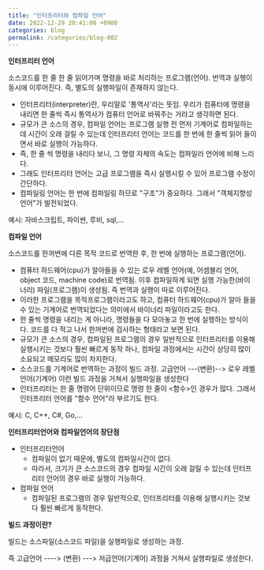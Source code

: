 ```yaml
---
title: "인터프리터와 컴파일 언어"
date: 2022-12-29 20:41:00 +0900
categories: blog
permalink: /categories/blog-002
---
```


**인터프리터 언어**

소스코드를 한 줄 한 줄 읽어가며 명령을 바로 처리하는 프로그램(언어). 번역과 실행이 동시에 이루어진다. 즉, 별도의 실행파일이 존재하지 않는다.

- 인터프리터(interpreter)란, 우리말로 '통역사'라는 뜻임. 우리가 컴퓨터에 명령을 내리면 한 줄씩 즉시 통역사가 컴퓨터 언어로 바꿔주는 거라고 생각하면 된다.
- 규모가 큰 소스의 경우, 컴파일 언어는 프로그램 실행 전 먼저 기계어로 컴파일하는 데 시간이 오래 걸릴 수 있는데 인터프리터 언어는 코드를 한 번에 한 줄씩 읽어 들이면서 바로 실행이 가능하다.
- 즉, 한 줄 씩 명령을 내리다 보니, 그 명령 자체의 속도는 컴파일러 언어에 비해 느리다.
- 그래도 인터프리터 언어는 고급 프로그램을 즉시 실행시킬 수 있어 프로그램 수정이 간단하다.
- 컴파일링 언어는 한 번에 컴파일링 하므로 "구조"가 중요하다. 그래서 "객체지향성 언어"가 발전되었다.

예시: 자바스크립트, 파이썬, 루비, sql,...

**컴파일 언어**

소스코드를 한꺼번에 다른 목적 코드로 번역한 후, 한 번에 실행하는 프로그램(언어).

- 컴퓨터 하드웨어(cpu)가 알아들을 수 있는 로우 레벨 언어(예, 어셈블리 언어, object 코드, machine code)로 번역됨. 이후 컴파일하게 되면 실행 가능한(바이너리) 파일(프로그램)이 생성됨. 즉 번역과 실행이 따로 이루어진다.
- 이러한 프로그램을 목적프로그램이라고도 하고, 컴퓨터 하드웨어(cpu)가 알아 들을 수 있는 기계어로 번역되었다는 의미에서 바이너리 파일이라고도 한다.
- 한 줄씩 명령을 내리는 게 아니라, 명령들을 다 모아놓고 한 번에 실행하는 방식이다. 코드를 다 적고 나서 한꺼번에 검사하는 형태라고 보면 된다.
- 규모가 큰 소스의 경우, 컴파일된 프로그램의 경우 일반적으로 인터프리터를 이용해 실행시키는 것보다 훨씬 빠르게 동작 하나, 컴파일 과정에서는 시간이 상당히 많이 소요되고 메모리도 많이 차지한다.
- 소스코드를 기계어로 번역하는 과정이 빌드 과정. 고급언어 ---(변환)--> 로우 레벨 언어(기계어) 이런 빌드 과정을 거쳐서 실행파일을 생성한다
- 인터프리터는 한 줄 명령어 단위이므로 명령 한 줄이 <함수>인 경우가 많다. 그래서 인터프리터 언어를 "함수 언어"라 부르기도 한다.

예시: C, C++, C#, Go,...

**인터프리터언어와 컴파일언어의 장단점**

- 인터프리터언어
    - 컴파일이 없기 때문에, 별도의 컴파일시간이 없다.
    - 따라서, 크기가 큰 소스코드의 경우 컴파일 시간이 오래 걸릴 수 있는데 인터프리터 언어의 경우 바로 실행이 가능하다.
- 컴파일 언어
    - 컴파일된 프로그램의 경우 일반적으로, 인터프리터를 이용해 실행시키는 것보다 훨씬 빠르게 동작한다.

**빌드 과정이란?**

빌드는 소스파일(소스코드 파일)을 실행파일로 생성하는 과정.

즉 고급언어 ----> (변환) ---> 저급언어(기계어) 과정을 거쳐서 실행파일로 생성한다.
